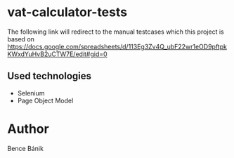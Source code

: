# vat-calculator-tests

The following link will redirect to the manual testcases which this project is based on
https://docs.google.com/spreadsheets/d/113Eg3Zv4Q_ubF22wr1eOD9pftpkKWxdYuHvB2uCTW7E/edit#gid=0

## Used technologies

- Selenium
- Page Object Model

# Author

Bence Bánik
